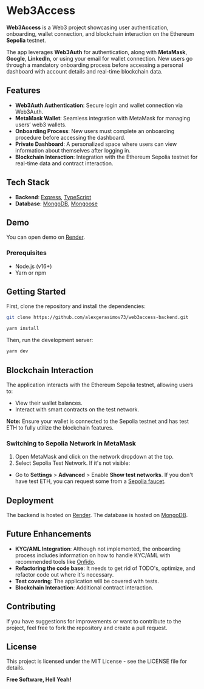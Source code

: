 # Web3Access

**Web3Access** is a Web3 project showcasing user authentication, onboarding, wallet connection, and blockchain interaction on the Ethereum **Sepolia** testnet.

The app leverages **Web3Auth** for authentication, along with **MetaMask**, **Google**, **LinkedIn**, or using your email for wallet connection.
New users go through a mandatory onboarding process before accessing a personal dashboard with account details and real-time blockchain data.

## Features

- **Web3Auth Authentication**: Secure login and wallet connection via Web3Auth.
- **MetaMask Wallet**: Seamless integration with MetaMask for managing users’ web3 wallets.
- **Onboarding Process**: New users must complete an onboarding procedure before accessing the dashboard.
- **Private Dashboard**: A personalized space where users can view information about themselves after logging in.
- **Blockchain Interaction**: Integration with the Ethereum Sepolia testnet for real-time data and contract interaction.

## Tech Stack

- **Backend**: [Express](https://expressjs.com/), [TypeScript](https://www.typescriptlang.org/)
- **Database**: [MongoDB](https://www.mongodb.com/), [Mongoose](https://mongoosejs.com/)

## Demo

You can open demo on [Render](https://web3access-frontend.onrender.com/).

### Prerequisites

- Node.js (v16+)
- Yarn or npm

## Getting Started

First, clone the repository and install the dependencies:

```bash
git clone https://github.com/alexgerasimov73/web3access-backend.git
```

```bash
yarn install
```

Then, run the development server:

```bash
yarn dev
```

## Blockchain Interaction

The application interacts with the Ethereum Sepolia testnet, allowing users to:

- View their wallet balances.
- Interact with smart contracts on the test network.

**Note:** Ensure your wallet is connected to the Sepolia testnet and has test ETH to fully utilize the blockchain features.

### Switching to Sepolia Network in MetaMask

1. Open MetaMask and click on the network dropdown at the top.
2. Select Sepolia Test Network. If it's not visible:

- Go to **Settings** > **Advanced** > Enable **Show test networks**.
  If you don't have test ETH, you can request some from a [Sepolia faucet](https://www.alchemy.com/faucets/ethereum-sepolia).

## Deployment

The backend is hosted on [Render](https://render.com/). The database is hosted on [MongoDB](https://www.mongodb.com/).

## Future Enhancements

- **KYC/AML Integration**: Although not implemented, the onboarding process includes information on how to handle KYC/AML with recommended tools like [Onfido](https://onfido.com/).
- **Refactoring the code base**: It needs to get rid of TODO's, optimize, and refactor code out where it's necessary.
- **Test covering**: The application will be covered with tests.
- **Blockchain Interaction**: Additional contract interaction.

## Contributing

If you have suggestions for improvements or want to contribute to the project, feel free to fork the repository and create a pull request.

## License

This project is licensed under the MIT License - see the LICENSE file for details.

**Free Software, Hell Yeah!**
